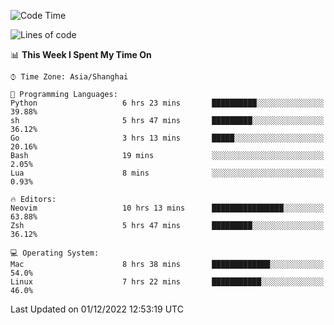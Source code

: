 <!--START_SECTION:waka-->
![Code Time](http://img.shields.io/badge/Code%20Time-1%2C034%20hrs%2027%20mins-blue)

![Lines of code](https://img.shields.io/badge/From%20Hello%20World%20I%27ve%20Written-24%20Thousand%20lines%20of%20code-blue)

📊 **This Week I Spent My Time On** 

```text
⌚︎ Time Zone: Asia/Shanghai

💬 Programming Languages: 
Python                   6 hrs 23 mins       ██████████░░░░░░░░░░░░░░░   39.88% 
sh                       5 hrs 47 mins       █████████░░░░░░░░░░░░░░░░   36.12% 
Go                       3 hrs 13 mins       █████░░░░░░░░░░░░░░░░░░░░   20.16% 
Bash                     19 mins             ░░░░░░░░░░░░░░░░░░░░░░░░░   2.05% 
Lua                      8 mins              ░░░░░░░░░░░░░░░░░░░░░░░░░   0.93%

🔥 Editors: 
Neovim                   10 hrs 13 mins      ████████████████░░░░░░░░░   63.88% 
Zsh                      5 hrs 47 mins       █████████░░░░░░░░░░░░░░░░   36.12%

💻 Operating System: 
Mac                      8 hrs 38 mins       █████████████░░░░░░░░░░░░   54.0% 
Linux                    7 hrs 22 mins       ███████████░░░░░░░░░░░░░░   46.0%

```


 Last Updated on 01/12/2022 12:53:19 UTC
<!--END_SECTION:waka-->
